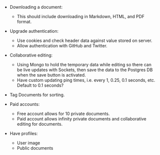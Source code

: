 - Downloading a document:

	- This should include downloading in Markdown, HTML, and PDF format.

- Upgrade authentication:

	- Use cookies and check header data against value stored on server.
	- Allow authentication with GitHub and Twitter.

- Collaborative editing:

	- Using Mongo to hold the temporary data while editing so there can be live updates with Sockets, then save the data to the Postgres DB when the save button is activated.
	- Have custom updating ping times, i.e. every 1, 0.25, 0.1 seconds, etc. Default to 0.1 seconds?
	
	
- Tag Documents for sorting.

- Paid accounts:

	- Free account allows for 10 private documents.
	- Paid account allows infinity private documents and collaborative editing for documents.

- Have profiles:
	- User image
	- Public documents